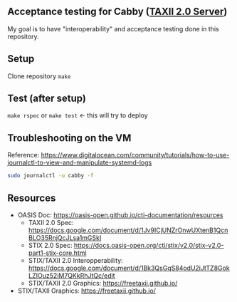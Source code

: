 ## Acceptance testing for Cabby ([TAXII 2.0 Server](https://github.com/pladdy/cabby "Cabby Repository"))

My goal is to have "interoperability" and acceptance testing done in this repository.

## Setup
Clone repository
`make`

## Test (after setup)
`make rspec` or `make test` <- this will try to deploy

## Troubleshooting on the VM
Reference: https://www.digitalocean.com/community/tutorials/how-to-use-journalctl-to-view-and-manipulate-systemd-logs
```sh
sudo journalctl -u cabby -f
```

## Resources
- OASIS Doc: https://oasis-open.github.io/cti-documentation/resources
  - TAXII 2.0 Spec: https://docs.google.com/document/d/1Jv9ICjUNZrOnwUXtenB1QcnBLO35RnjQcJLsa1mGSkI
  - STIX 2.0 Spec: https://docs.oasis-open.org/cti/stix/v2.0/stix-v2.0-part1-stix-core.html
  - STIX/TAXII 2.0 Interopperability: https://docs.google.com/document/d/1Bk3QsGqS84odU2iJtTZ8GokLZIOuz52iM7QKkRhJtQc/edit
  - STIX/TAXII 2.0 Graphics: https://freetaxii.github.io/
- STIX/TAXII Graphics: https://freetaxii.github.io/
